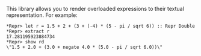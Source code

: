 This library allows you to render overloaded expressions to their
textual representation. For example:

    *Repr> let r = 1.5 + 2 + (3 + (-4) * (5 - pi / sqrt 6)) :: Repr Double
    *Repr> extract r
    17.281195923884734
    *Repr> show rd
    \"1.5 + 2.0 + (3.0 + negate 4.0 * (5.0 - pi / sqrt 6.0))\"
